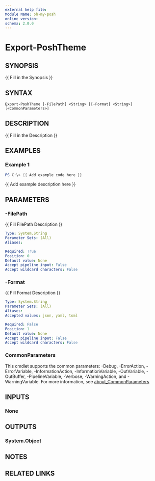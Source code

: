 ```yaml
---
external help file:
Module Name: oh-my-posh
online version:
schema: 2.0.0
---
```


# Export-PoshTheme

## SYNOPSIS
{{ Fill in the Synopsis }}

## SYNTAX

```
Export-PoshTheme [-FilePath] <String> [[-Format] <String>] [<CommonParameters>]
```

## DESCRIPTION
{{ Fill in the Description }}

## EXAMPLES

### Example 1
```powershell
PS C:\> {{ Add example code here }}
```

{{ Add example description here }}

## PARAMETERS

### -FilePath
{{ Fill FilePath Description }}

```yaml
Type: System.String
Parameter Sets: (All)
Aliases:

Required: True
Position: 0
Default value: None
Accept pipeline input: False
Accept wildcard characters: False
```

### -Format
{{ Fill Format Description }}

```yaml
Type: System.String
Parameter Sets: (All)
Aliases:
Accepted values: json, yaml, toml

Required: False
Position: 1
Default value: None
Accept pipeline input: False
Accept wildcard characters: False
```

### CommonParameters
This cmdlet supports the common parameters: -Debug, -ErrorAction, -ErrorVariable, -InformationAction, -InformationVariable, -OutVariable, -OutBuffer, -PipelineVariable, -Verbose, -WarningAction, and -WarningVariable. For more information, see [about_CommonParameters](http://go.microsoft.com/fwlink/?LinkID=113216).

## INPUTS

### None

## OUTPUTS

### System.Object
## NOTES

## RELATED LINKS
